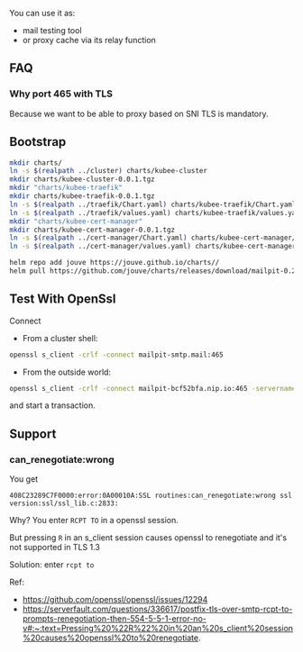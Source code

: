 
You can use it as:
* mail testing tool
* or proxy cache via its relay function

## FAQ

### Why port 465 with TLS

Because we want to be able to proxy based on SNI
TLS is mandatory.

## Bootstrap

```bash
mkdir charts/
ln -s $(realpath ../cluster) charts/kubee-cluster
mkdir charts/kubee-cluster-0.0.1.tgz
mkdir "charts/kubee-traefik"
mkdir charts/kubee-traefik-0.0.1.tgz
ln -s $(realpath ../traefik/Chart.yaml) charts/kubee-traefik/Chart.yaml
ln -s $(realpath ../traefik/values.yaml) charts/kubee-traefik/values.yaml
mkdir "charts/kubee-cert-manager"
mkdir charts/kubee-cert-manager-0.0.1.tgz
ln -s $(realpath ../cert-manager/Chart.yaml) charts/kubee-cert-manager/Chart.yaml
ln -s $(realpath ../cert-manager/values.yaml) charts/kubee-cert-manager/values.yaml

helm repo add jouve https://jouve.github.io/charts//
helm pull https://github.com/jouve/charts/releases/download/mailpit-0.22.2/mailpit-0.22.2.tgz -d charts --untar
```




## Test With OpenSsl

Connect
* From a cluster shell:
```bash
openssl s_client -crlf -connect mailpit-smtp.mail:465 
```
* From the outside world:
```bash
openssl s_client -crlf -connect mailpit-bcf52bfa.nip.io:465 -servername mailpit-bcf52bfa.nip.io
```
and start a transaction.

## Support
### can_renegotiate:wrong

You get
```
408C23289C7F0000:error:0A00010A:SSL routines:can_renegotiate:wrong ssl version:ssl/ssl_lib.c:2833:
```

Why?
You enter `RCPT TO` in a openssl session.

But pressing `R` in an s_client session causes openssl to renegotiate and it's not supported in TLS 1.3

Solution: enter `rcpt to`

Ref:
* https://github.com/openssl/openssl/issues/12294
* https://serverfault.com/questions/336617/postfix-tls-over-smtp-rcpt-to-prompts-renegotiation-then-554-5-5-1-error-no-v#:~:text=Pressing%20%22R%22%20in%20an%20s_client%20session%20causes%20openssl%20to%20renegotiate.

